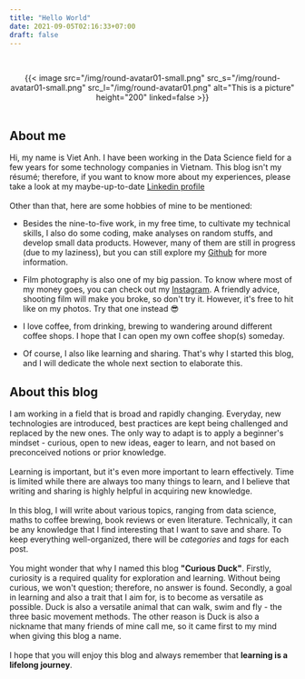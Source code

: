 ```yaml
---
title: "Hello World"
date: 2021-09-05T02:16:33+07:00
draft: false
---
```


&nbsp;
<center> {{< image src="/img/round-avatar01-small.png" src_s="/img/round-avatar01-small.png" src_l="/img/round-avatar01.png" alt="This is a picture" height="200" linked=false >}} </center>
&nbsp;

## About me

Hi, my name is Viet Anh. I have been working in the Data Science field for a few years for some technology companies in Vietnam. This blog isn't my résumé; therefore, if you want to know more about my experiences, please take a look at my maybe-up-to-date <a href="https://www.linkedin.com/in/viet-anh-nguyen-16116710a/">Linkedin profile</a>
<br/><br/>
Other than that, here are some hobbies of mine to be mentioned:

- Besides the nine-to-five work, in my free time, to cultivate my technical skills, I also do some coding, make analyses on random stuffs, and develop small data products. However, many of them are still in progress (due to my laziness), but you can still explore my <a href="https://github.com/vietanhnl95">Github</a> for more information.  

- Film photography is also one of my big passion. To know where most of my money goes, you can check out my <a href="https://www.instagram.com/s.i.eu/">Instagram</a>. A friendly advice, shooting film will make you broke, so don't try it. However, it's free to hit like on my photos. Try that one instead :sunglasses:

- I love coffee, from drinking, brewing to wandering around different coffee shops. I hope that I can open my own coffee shop(s) someday.

- Of course, I also like learning and sharing. That's why I started this blog, and I will dedicate the whole next section to elaborate this.

## About this blog

I am working in a field that is broad and rapidly changing. Everyday, new technologies are introduced, best practices are kept being challenged and replaced by the new ones. The only way to adapt is to apply a beginner's mindset - curious, open to new ideas, eager to learn, and not based on preconceived notions or prior knowledge.
<br/><br/>
Learning is important, but it's even more important to learn effectively. Time is limited while there are always too many things to learn, and I believe that writing and sharing is highly helpful in acquiring new knowledge.
<br/><br/>
In this blog, I will write about various topics, ranging from data science, maths to coffee brewing, book reviews or even literature. Technically, it can be any knowledge that I find interesting that I want to save and share. To keep everything well-organized, there will be _categories_ and _tags_ for each post.
<br/><br/>
You might wonder that why I named this blog **"Curious Duck"**. Firstly, curiosity is a required quality for exploration and learning. Without being curious, we won't question; therefore, no answer is found. Secondly, a goal in learning and also a trait that I aim for, is to become as versatile as possible. Duck is also a versatile animal that can walk, swim and fly - the three basic movement methods. The other reason is Duck is also a nickname that many friends of mine call me, so it came first to my mind when giving this blog a name.
<br/><br/>
I hope that you will enjoy this blog and always remember that **learning is a lifelong journey**.
<!-- Mortimer Adler, a famous American philosopher once said in his famous book _How to Read a Book: The Classic Guide to Intelligent Reading_ that “The person who says he knows what he thinks but cannot express it usually does not know what he thinks." -->

<!-- You might wonder that this blog is named "Curious Duck"?

Firstly, duck is a versatile animal because it can walk, swim, and fly


What is curious: **"A desire to know or learn"**

Why:

- We always want to be wise, but being wise does not mean you have to have all the answers. Instead, we know how to look for the answer and will look for the answers
- The world is changing more rapidly than ever. So besides acquiring knowledge, we also need to update it frequently

being willing and able to question your knowledge and the knowledge of others is how you keep improving. Learning is a journey.

beginner’s mind – curious, open to new ideas, eager to learn, and not based on preconceived notions or prior knowledge.


Albert Einstein’s famous words, “I have no special talent. I am only passionately curious.” We might well quibble with the notion that Einstein had no “special talent,” but he wouldn’t have solved the riddles of the universe if not for his passionate curiosity. Then I came across another Einstein quote: “The important thing is not to stop questioning. Curiosity has its own reason for existence.

the only constant is change


## Why I write and share?



What does it mean to “know?”
Richard Feynman believed that “the world is much more interesting than any one discipline.” He understood the difference between knowing something and knowing the name of something, as well as how, when you truly know something, you can use that knowledge broadly. When you only know what something is called, you have no real sense of what it is. You can’t take it apart and play with it or use it to make new connections and generate new insights. When you know something, the labels are unimportant, because it’s not necessary to keep it in the box it came in.

“The person who says he knows what he thinks but cannot express it usually does not know what he thinks.” —Mortimer Adler -->
